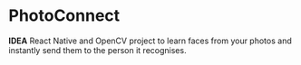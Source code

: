 # PhotoConnect
**IDEA** React Native and OpenCV project to learn faces from your photos and instantly send them to the person it recognises.
